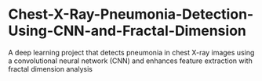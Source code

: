 # Chest-X-Ray-Pneumonia-Detection-Using-CNN-and-Fractal-Dimension
A deep learning project that detects pneumonia in chest X-ray images using a convolutional neural network (CNN) and enhances feature extraction with fractal dimension analysis
